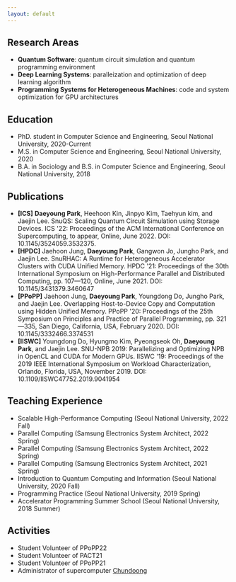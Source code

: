 ```yaml
---
layout: default
---
```


## Research Areas
* **Quantum Software**: quantum circuit simulation and quantum programming environment
* **Deep Learning Systems**: paralleization and optimization of deep learning algorithm
* **Programming Systems for Heterogeneous Machines**: code and system optimization for GPU architectures

## Education
* PhD. student in Computer Science and Engineering, Seoul National University, 2020-Current
* M.S. in Computer Science and Engineering, Seoul National University, 2020
* B.A. in Sociology and B.S. in Computer Science and Engineering, Seoul National University, 2018

## Publications
- **[ICS]** **Daeyoung Park**, Heehoon Kin, Jinpyo Kim, Taehyun kim, and Jaejin Lee. SnuQS: Scaling Quantum Circuit Simulation using Storage Devices. ICS '22: Proceedings of the ACM International Conference on Supercomputing, to appear, Online, June 2022. DOI: 10.1145/3524059.3532375.
- **[HPDC]** Jaehoon Jung, **Daeyoung Park**, Gangwon Jo, Jungho Park, and Jaejin Lee. SnuRHAC: A Runtime for Heterogeneous Accelerator Clusters with CUDA Unified Memory. HPDC '21: Proceedings of the 30th International Symposium on High-Performance Parallel and Distributed Computing, pp. 107—120, Online, June 2021. DOI: 10.1145/3431379.3460647
- **[PPoPP]** Jaehoon Jung, **Daeyoung Park**, Youngdong Do, Jungho Park, and Jaejin Lee. Overlapping Host-to-Device Copy and Computation using Hidden Unified Memory. PPoPP '20: Proceedings of the 25th Symposium on Principles and Practice of Parallel Programming, pp. 321—335, San Diego, California, USA, February 2020. DOI: 10.1145/3332466.3374531
- **[IISWC]** Youngdong Do, Hyungmo Kim, Pyeongseok Oh, **Daeyoung Park**, and Jaejin Lee. SNU-NPB 2019: Parallelizing and Optimizing NPB in OpenCL and CUDA for Modern GPUs. IISWC '19: Proceedings of the 2019 IEEE International Symposium on Workload Characterization, Orlando, Florida, USA, November 2019. DOI: 10.1109/IISWC47752.2019.9041954

## Teaching Experience
- Scalable High-Performance Computing (Seoul National University, 2022 Fall)
- Parallel Computing (Samsung Electronics System Architect, 2022 Spring)
- Parallel Computing (Samsung Electronics System Architect, 2022 Spring)
- Parallel Computing (Samsung Electronics System Architect, 2021 Spring)
- Introduction to Quantum Computing and Information (Seoul National University, 2020 Fall)
- Programming Practice (Seoul National University, 2019 Spring)
- Accelerator Programming Summer School (Seoul National University, 2018 Summer)

## Activities
- Student Volunteer of PPoPP22
- Student Volunteer of PACT21
- Student Volunteer of PPoPP21
- Administrator of supercomputer [Chundoong](http://chundoong.snu.ac.kr/)
